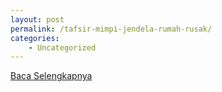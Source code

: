 ```yaml
---
layout: post
permalink: /tafsir-mimpi-jendela-rumah-rusak/
categories:
    - Uncategorized
---
```


[Baca Selengkapnya](/08)